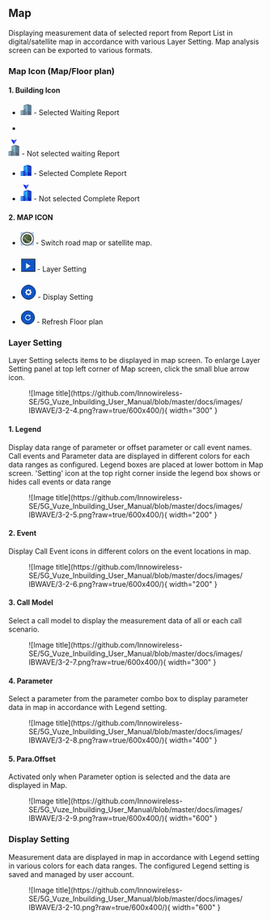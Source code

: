
## Map

Displaying measurement data of selected report from Report List in digital/satellite map in accordance with various Layer Setting. Map analysis screen can be exported to various formats.

### Map Icon (Map/Floor plan)

#### 1. Building Icon

- <p align="left">
  <img src="https://github.com/Innowireless-SE/5G_Vuze_Inbuilding_User_Manual/blob/master/docs/images/IBWAVE/Building1.png?raw=true">  - Selected Waiting Report
</p>

 - <p align="left">
  <img src="https://github.com/Innowireless-SE/5G_Vuze_Inbuilding_User_Manual/blob/master/docs/images/IBWAVE/Building2.png?raw=true">  - Not selected waiting Report 
</p>

- <p align="left">
  <img src="https://github.com/Innowireless-SE/5G_Vuze_Inbuilding_User_Manual/blob/master/docs/images/IBWAVE/Building3.png?raw=true">  - Selected Complete Report
</p>

- <p align="left">
  <img src="https://github.com/Innowireless-SE/5G_Vuze_Inbuilding_User_Manual/blob/master/docs/images/IBWAVE/Building4.png?raw=true">  - Not selected Complete Report
</p>

#### 2. MAP ICON


- <p align="left">
  <img src="https://github.com/Innowireless-SE/5G_Vuze_Inbuilding_User_Manual/blob/master/docs/images/IBWAVE/switch%20button.png?raw=true">  - Switch road map or satellite map.
</p>



- <p align="left">
  <img src="https://github.com/Innowireless-SE/5G_Vuze_Inbuilding_User_Manual/blob/master/docs/images/IBWAVE/button.png?raw=true">  - Layer Setting
</p>


- <p align="left">
  <img src="https://github.com/Innowireless-SE/5G_Vuze_Inbuilding_User_Manual/blob/master/docs/images/IBWAVE/display%20setting.png?raw=true">  - Display Setting 
</p>


- <p align="left">
  <img src="https://github.com/Innowireless-SE/5G_Vuze_Inbuilding_User_Manual/blob/master/docs/images/IBWAVE/Refresh.png?raw=true">  - Refresh Floor plan
</p>


### Layer Setting 

Layer Setting selects items to be displayed in map screen. To enlarge Layer Setting panel at top left corner of Map screen, click the small blue arrow icon.

<figure markdown="span">
  ![Image title](https://github.com/Innowireless-SE/5G_Vuze_Inbuilding_User_Manual/blob/master/docs/images/IBWAVE/3-2-4.png?raw=true/600x400/){ width="300"  }
  <figcaption></figcaption>
</figure>

#### 1. Legend 
Display data range of parameter or offset parameter or call event names. Call events and Parameter data are displayed in different colors for each data ranges as configured.
Legend boxes are placed at lower bottom in Map screen. 'Setting' icon at the top right corner inside the legend box shows or hides call events or data range
<figure markdown="span">
  ![Image title](https://github.com/Innowireless-SE/5G_Vuze_Inbuilding_User_Manual/blob/master/docs/images/IBWAVE/3-2-5.png?raw=true/600x400/){ width="200"  }
  <figcaption></figcaption>
</figure>

#### 2. Event
Display Call Event icons in different colors on the event locations in map.

<figure markdown="span">
  ![Image title](https://github.com/Innowireless-SE/5G_Vuze_Inbuilding_User_Manual/blob/master/docs/images/IBWAVE/3-2-6.png?raw=true/600x400/){ width="200"  }
  <figcaption></figcaption>
</figure>


#### 3. Call Model 
Select a call model to display the measurement data of all or each call scenario.
<figure markdown="span">
  ![Image title](https://github.com/Innowireless-SE/5G_Vuze_Inbuilding_User_Manual/blob/master/docs/images/IBWAVE/3-2-7.png?raw=true/600x400/){ width="300"  }
  <figcaption></figcaption>
</figure>


#### 4. Parameter 
Select a parameter from the parameter combo box to display parameter data in map in accordance with Legend setting.

<figure markdown="span">
  ![Image title](https://github.com/Innowireless-SE/5G_Vuze_Inbuilding_User_Manual/blob/master/docs/images/IBWAVE/3-2-8.png?raw=true/600x400/){ width="400"  }
  <figcaption></figcaption>
</figure>

#### 5. Para.Offset
Activated only when Parameter option is selected and the data are displayed in Map.


<figure markdown="span">
  ![Image title](https://github.com/Innowireless-SE/5G_Vuze_Inbuilding_User_Manual/blob/master/docs/images/IBWAVE/3-2-9.png?raw=true/600x400/){ width="600"  }
  <figcaption></figcaption>
</figure>



### Display Setting 

Measurement data are displayed in map in accordance with Legend setting in various colors for each data ranges. The configured Legend setting is saved and managed by user account.

<figure markdown="span">
  ![Image title](https://github.com/Innowireless-SE/5G_Vuze_Inbuilding_User_Manual/blob/master/docs/images/IBWAVE/3-2-10.png?raw=true/600x400/){ width="600"  }
  <figcaption></figcaption>
</figure>



